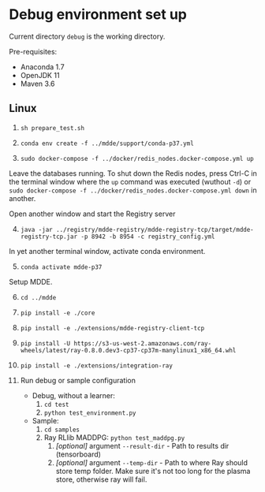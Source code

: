 # Debug environment set up

Current directory `debug` is the working directory.

Pre-requisites:
* Anaconda 1.7 
* OpenJDK 11
* Maven 3.6

## Linux

1. `sh prepare_test.sh`
   
2. `conda env create -f ../mdde/support/conda-p37.yml`   
  
3. `sudo docker-compose -f ../docker/redis_nodes.docker-compose.yml up`

Leave the databases running. To shut down the Redis nodes, press Ctrl-C in the terminal window where the `up` command was executed (wuthout `-d`) or `sudo docker-compose -f ../docker/redis_nodes.docker-compose.yml down` in another.

Open another window and start the Registry server

4. `java -jar ../registry/mdde-registry/mdde-registry-tcp/target/mdde-registry-tcp.jar -p 8942 -b 8954 -c registry_config.yml`


In yet another terminal window, activate conda environment.

5. `conda activate mdde-p37`

Setup MDDE.

6. `cd ../mdde`
   
7. `pip install -e ./core`
   
8.  `pip install -e ./extensions/mdde-registry-client-tcp`
    
9. `pip install -U https://s3-us-west-2.amazonaws.com/ray-wheels/latest/ray-0.8.0.dev3-cp37-cp37m-manylinux1_x86_64.whl`
    
10. `pip install -e ./extensions/integration-ray`

11. Run debug or sample configuration
    *  Debug, without a learner:
        1.  `cd test`
        2.  `python test_environment.py`
    *  Sample:
        1.  `cd samples`
        2.  Ray RLlib MADDPG: `python test_maddpg.py` 
            1.  *[optional]* argument `--result-dir` - Path to results dir (tensorboard)
            2.  *[optional]* argument `--temp-dir` - Path to where Ray should store temp folder. Make sure it's not too long for the plasma store, otherwise ray will fail.
